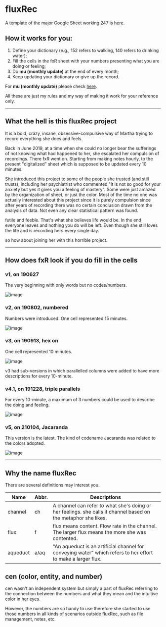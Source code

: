 # fluxRec

A template of the major Google Sheet working 247 is [here](https://docs.google.com/spreadsheets/d/1oDbyPCxX0FmOOtRPRO1YqBZbsn8sWt6sCUQzb42HwKM/edit?usp=sharing). 


## How it works for you:

1) Define your dictionary (e.g., 152 refers to walking, 140 refers to drinking water);
2) Fill the cells in the fxR sheet with your numbers presenting what you are doing or feeling;
3) Do **mu (monthly update)** at the end of every month;
4) Keep updating your dictionary or give up the record.

For **mu (monthly update)** please check [here](https://github.com/treesess/fluxRec/blob/main/mu/readme.md#mu-sop-example-of-2311-to-2312). 

All these are just my rules and my way of making it work for your reference only. 

------

## What the hell is this fluxRec project

It is a bold, crazy, insane, obsessive-compulsive way of Martha trying to record everything she does and feels. 

Back in June 2019, at a time when she could no longer bear the sufferings of not knowing what had happened to her, she escalated her compulsion of recordings. There fxR went on. Starting from making notes hourly, to the present "digitalized" sheet which is supposed to be updated every 10 minutes. 

She introduced this project to some of the people she trusted (and still trusts), including her psychiatrist who commented "It is not so good for your anxiety but yes it gives you a feeling of mastery". Some were just amazed by the organization of sheet, or just the color. Most of the time no one was actually interested about this project since it is purely compulsion since after years of recording there was no certain conclusion drawn from the analysis of data. Not even any clear statistical pattern was found. 

futile and feeble. That's what she believes life would be. In the end everyone leaves and nothing you do will be left. Even though she still loves the life and is recording hers every single day. 

so how about joining her with this horrible project. 

---


## How does fxR look if you do fill in the cells

### v1, on 190627

The very beginning with only words but no codes/numbers.

![image](https://github.com/treesess/fluxRec/assets/20311124/4bad5365-069e-444d-9c54-ad91f37391c7)

### v2, on 190802, numbered

Numbers were introduced. One cell represented 15 minutes. 

![image](https://github.com/treesess/fluxRec/assets/20311124/fb57738d-4e69-4b04-bffa-5dded90c4a8f)

### v3, on 190913, hex on

One cell represented 10 minutes. 

![image](https://github.com/treesess/fluxRec/assets/20311124/7053b942-9048-4ce8-be7c-1e97a7e54e78)

v3 had sub-versions in which parallelled columns were added to have more descriptions for every 10-minute. 

### v4.1, on 191228, triple parallels

For every 10-minute, a maximum of 3 numbers could be used to describe the doing and feeling. 

![image](https://github.com/treesess/fluxRec/assets/20311124/9e69cff2-cdb3-4ab3-b9ab-03798de09cc0)

### v5, on 210104, Jacaranda

This version is the latest. The kind of codename Jacaranda was related to the colors adopted. 

![image](https://github.com/treesess/fluxRec/assets/20311124/0469955a-fa0b-4e1b-8588-d231dee97449)


---


## Why the name fluxRec

There are several definitions may interest you. 

|Name		|Abbr.	|Descriptions														|
|---		|---	|---															|
|channel	|ch	|A channel can refer to what she's doing or her feelings. she calls it channel based on the metaphor she likes.		|
|flux		|f	|flux means content. Flow rate in the channel. The larger flux means the more she was contented.			|
|aqueduct	|a/aq	|"An aqueduct is an artificial channel for conveying water" which refers to her effort to make a larger flux. 		|					

## cen (color, entity, and number)

cen wasn't an independent system but simply a part of fluxRec referring to the connection between the numbers and what they mean and the intuitive color in her eyes. 

However, the numbers are so handy to use therefore she started to use those numbers in all kinds of scenarios outside fluxRec, such as file management, notes, etc.





